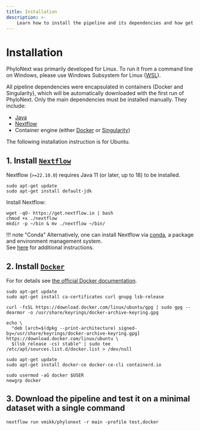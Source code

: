 ```yaml
---
title: Installation
description: >-
    Learn how to install the pipeline and its dependencies and how get started using PhyloNext for your analyses.
---
```


# Installation

PhyloNext was primarily developed for Linux. To run it from a command line on Windows, please use Windows Subsystem for Linux ([WSL](https://learn.microsoft.com/en-us/windows/wsl/install)).

All pipeline dependencies were encapsulated in containers (Docker and Singularity), which will be automatically downloaded with the first run of PhyloNext. Only the main dependencies must be installed manually. They include:  

- [Java](https://www.oracle.com/java/technologies/downloads/)  
- [Nextflow](https://www.nextflow.io/)  
- Container engine (either [Docker](https://docker.com/) or [Singularity](https://docs.sylabs.io/guides/latest/user-guide/))  

The following installation instruction is for Ubuntu.

## 1. Install [`Nextflow`](https://www.nextflow.io/docs/latest/getstarted.html#installation) 

Nextflow (`>=22.10.0`) requires Java 11 (or later, up to 18) to be installed.

```{bash}
sudo apt-get update
sudo apt-get install default-jdk
```

Install Nextflow:

```{bash}
wget -qO- https://get.nextflow.io | bash
chmod +x ./nextflow
mkdir -p ~/bin & mv ./nextflow ~/bin/
```

!!! note "Conda"
    Alternatively, one can install Nextflow via [conda](https://docs.conda.io/en/latest/),
    a package and environment management system.  
    See [here](https://anaconda.org/bioconda/nextflow) for additional instructions.



## 2. Install [`Docker`](https://docs.docker.com/engine/installation/)

For for details see [the official Docker documentation](https://docs.docker.com/engine/install/ubuntu/).

```{bash}
sudo apt-get update
sudo apt-get install ca-certificates curl gnupg lsb-release

curl -fsSL https://download.docker.com/linux/ubuntu/gpg | sudo gpg --dearmor -o /usr/share/keyrings/docker-archive-keyring.gpg

echo \
  "deb [arch=$(dpkg --print-architecture) signed-by=/usr/share/keyrings/docker-archive-keyring.gpg] https://download.docker.com/linux/ubuntu \
  $(lsb_release -cs) stable" | sudo tee /etc/apt/sources.list.d/docker.list > /dev/null

sudo apt-get update
sudo apt-get install docker-ce docker-ce-cli containerd.io

sudo usermod -aG docker $USER
newgrp docker
```

## 3. Download the pipeline and test it on a minimal dataset with a single command

```{bash}
nextflow run vmikk/phylonext -r main -profile test,docker
```
